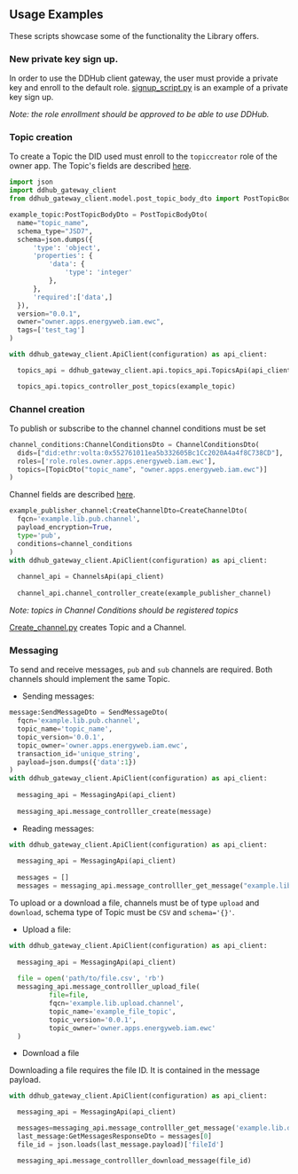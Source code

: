 ## Usage Examples

  These scripts showcase some of the functionality the Library offers.

### New private key sign up.

  In order to use the DDHub client gateway, the user must provide a private key and enroll to the default role.
[signup_script.py](signup_script.py) is an example of a private key sign up.

  _Note: the role enrollment should be approved to be able to use DDHub._

### Topic creation

  To create a Topic the DID used must enroll to the `topiccreator` role of the owner app.
  The Topic's fields are described [here](../docs/PostTopicBodyDto.md).

  ```python
  import json
  import ddhub_gateway_client
  from ddhub_gateway_client.model.post_topic_body_dto import PostTopicBodyDto

  example_topic:PostTopicBodyDto = PostTopicBodyDto(
    name="topic_name",
    schema_type="JSD7",
    schema=json.dumps({
        'type': 'object',
        'properties': {
            'data': {
                'type': 'integer'
            },
        },
        'required':['data',]
    }),
    version="0.0.1",
    owner="owner.apps.energyweb.iam.ewc",
    tags=['test_tag']
  )

  with ddhub_gateway_client.ApiClient(configuration) as api_client:
  
    topics_api = ddhub_gateway_client.api.topics_api.TopicsApi(api_client)
  
    topics_api.topics_controller_post_topics(example_topic)
  ```

### Channel creation

  To publish or subscribe to the channel channel conditions must be set

  ```python
  channel_conditions:ChannelConditionsDto = ChannelConditionsDto(
    dids=["did:ethr:volta:0x552761011ea5b332605Bc1Cc2020A4a4f8C738CD"],
    roles=['role.roles.owner.apps.energyweb.iam.ewc'],
    topics=[TopicDto("topic_name", "owner.apps.energyweb.iam.ewc")]
  )
  ```

  Channel fields are described [here](../docs/CreateChannelDto.md).

  ```python
  example_publisher_channel:CreateChannelDto=CreateChannelDto(
    fqcn='example.lib.pub.channel',
    payload_encryption=True,
    type='pub',
    conditions=channel_conditions
  )
  with ddhub_gateway_client.ApiClient(configuration) as api_client:
    
    channel_api = ChannelsApi(api_client)
    
    channel_api.channel_controller_create(example_publisher_channel)
  ```
  _Note: topics in Channel Conditions should be registered topics_

  [Create_channel.py](create_channel.py) creates Topic and a Channel.

  ### Messaging

  To send and receive messages, `pub` and `sub` channels are required. Both channels should implement the same Topic.
  
  * Sending messages:
  
  ```python
  message:SendMessageDto = SendMessageDto(
    fqcn='example.lib.pub.channel',
    topic_name='topic_name',
    topic_version='0.0.1',
    topic_owner='owner.apps.energyweb.iam.ewc',
    transaction_id='unique_string',
    payload=json.dumps({'data':1})
  )
  with ddhub_gateway_client.ApiClient(configuration) as api_client:
    
    messaging_api = MessagingApi(api_client)
    
    messaging_api.message_controlller_create(message)
  ```
  
  * Reading messages:
  ```python
  with ddhub_gateway_client.ApiClient(configuration) as api_client:
    
    messaging_api = MessagingApi(api_client)
    
    messages = []
    messages = messaging_api.message_controlller_get_message("example.lib.sub.channel")
  ```

  To upload or a download a file, channels must be of type `upload` and `download`, schema type of Topic must be `CSV` and `schema='{}'`.

  * Upload a file:
  ```python
  with ddhub_gateway_client.ApiClient(configuration) as api_client:
    
    messaging_api = MessagingApi(api_client)
    
    file = open('path/to/file.csv', 'rb') 
    messaging_api.message_controlller_upload_file(
            file=file,
            fqcn='example.lib.upload.channel',
            topic_name='example_file_topic',
            topic_version='0.0.1',
            topic_owner='owner.apps.energyweb.iam.ewc'
    )
  ```

  * Download a file

  Downloading a file requires the file ID. It is contained in the message payload.
  ```python
  with ddhub_gateway_client.ApiClient(configuration) as api_client:

    messaging_api = MessagingApi(api_client)

    messages=messaging_api.message_controlller_get_message('example.lib.download.channel')
    last_message:GetMessagesResponseDto = messages[0]
    file_id = json.loads(last_message.payload)['fileId']

    messaging_api.message_controlller_download_message(file_id)
  ```
